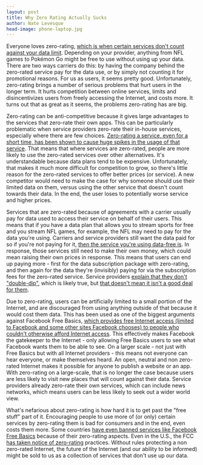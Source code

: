 ```yaml
---
layout: post
title: Why Zero Rating Actually Sucks
author: Nate Levesque
head-image: phone-laptop.jpg
---
```


Everyone loves zero-rating, [which is when certain services don't count against your data limit](https://en.wikipedia.org/wiki/Zero-rating). Depending on your provider, anything from NFL games to Pokémon Go might be free to use without using up your data. There are two ways carriers do this: by having the company behind the zero-rated service pay for the data use, or by simply not counting it for promotional reasons. For us as users, it seems pretty good. Unfortunately, zero-rating brings a number of serious problems that hurt users in the longer term. It hurts competition between online services, limits and disincentivizes users from freely accessing the Internet, and costs more. It turns out that as great as it seems, the problems zero-rating has are big.

Zero-rating can be anti-competitive because it gives large advantages to the services that zero-rate their own apps. This can be particularly problematic when service providers zero-rate their in-house services, especially where there are few choices. [Zero-rating a service, even for a short time, has been shown to cause huge spikes in the usage of that service](https://freedom-to-tinker.com/2016/02/10/how-does-zero-rating-affect-mobile-data-usage/). That means that where services are zero-rated, people are more likely to use the zero-rated services over other alternatives. It's understandable because data plans tend to be expensive. Unfortunately, that makes it much more difficult for competition to grow, so there's little reason for the zero-rated services to offer better prices (or service). A new competitor would need to make the case for why someone should use their limited data on them, versus using the other service that doesn't count towards their data. In the end, the user loses to potentially worse service and higher prices.

Services that are zero-rated because of agreements with a carrier usually pay for data used to access their service on behalf of their users. This means that if you have a data plan that allows you to stream sports for free and you stream NFL games, for example, the NFL may need to pay for the data you're using. Carriers and service providers still want the data paid for so if you're not paying for it, [then the service you're using data-free is](http://arstechnica.com/business/2016/02/verizons-mobile-video-wont-count-against-data-caps-but-netflix-will/). In response, those services still need to make their own money, which could mean raising their own prices in response. This means that users can end up paying more - first for the data subscription package with zero-rating, and then again for the data they're (invisibly) paying for via the subscription fees for the zero-rated service. Service providers [explain that they don't "double-dip"](http://arstechnica.com/business/2016/02/verizons-mobile-video-wont-count-against-data-caps-but-netflix-will/), which is likely true, but [that doesn't mean it isn't a good deal for them](http://www.theverge.com/2016/12/2/13820498/att-verizon-fcc-zero-rating-gonna-have-a-bad-time).

Due to zero-rating, users can be artificially limited to a small portion of the Internet, and are discouraged from using anything outside of that because it would cost them data. This has been used as one of the biggest arguments against Facebook Free Basics, [which provides free Internet access (limited to Facebook and some other sites Facebook chooses) to people who couldn't otherwise afford Internet access](https://info.internet.org/en/story/free-basics-from-internet-org/). This effectively makes Facebook the gatekeeper to the Internet - only allowing Free Basics users to see what Facebook wants them to be able to see. On a larger scale - not just with Free Basics but with all Internet providers - this means not everyone can hear everyone, or make themselves heard. An open, neutral and non zero-rated Internet makes it possible for anyone to publish a website or an app. With zero-rating on a large-scale, that is no longer the case because users are less likely to visit new places that will count against their data. Service providers already zero-rate their own services, which can include news networks, which means users can be less likely to seek out a wider world view.

What's nefarious about zero-rating is how hard it is to get past the "free stuff" part of it. Encouraging people to use more of (or only) certain services by zero-rating them is bad for consumers and in the end, even costs them more. Some countries [have even banned services like Facebook Free Basics](https://www.wired.com/2016/02/facebooks-free-basics-app-is-now-banned-in-india/) because of their zero-rating aspects. Even in the U.S., the FCC [has taken notice of zero-rating](http://www.investopedia.com/news/fcc-att-and-verizons-zero-rating-poses-threat/) practices. Without rules protecting a non zero-rated Internet, the future of the Internet (and our ability to be informed) might be sold to us as a collection of services that don't use up our data.
